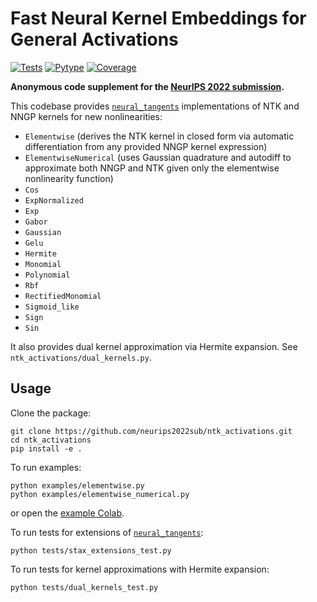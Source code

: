 # Fast Neural Kernel Embeddings for General Activations

[![Tests](https://github.com/neurips2022sub/ntk_activations/actions/workflows/test.yaml/badge.svg)](https://github.com/neurips2022sub/ntk_activations/actions/workflows/test.yaml)
[![Pytype](https://github.com/neurips2022sub/ntk_activations/actions/workflows/pytype.yaml/badge.svg)](https://github.com/neurips2022sub/ntk_activations/actions/workflows/pytype.yaml)
[![Coverage](https://codecov.io/gh/neurips2022sub/ntk_activations/branch/main/graph/badge.svg)](https://codecov.io/gh/neurips2022sub/ntk_activations)

**Anonymous code supplement for the [NeurIPS 2022 submission](https://openreview.net/forum?id=yLilJ1vZgMe).**

This codebase provides [`neural_tangents`](https://github.com/google/neural-tangents) implementations of NTK and NNGP kernels for new nonlinearities:

* `Elementwise` (derives the NTK kernel in closed form via automatic differentiation from any provided NNGP kernel expression)
* `ElementwiseNumerical` (uses Gaussian quadrature and autodiff to approximate both NNGP and NTK given only the elementwise nonlinearity function)
* `Cos`
* `ExpNormalized`
* `Exp`
* `Gabor`
* `Gaussian`
* `Gelu`
* `Hermite`
* `Monomial`
* `Polynomial`
* `Rbf`
* `RectifiedMonomial`
* `Sigmoid_like`
* `Sign`
* `Sin`

It also provides dual kernel approximation via Hermite expansion. See `ntk_activations/dual_kernels.py`.

## Usage

Clone the package: 
```commandline 
git clone https://github.com/neurips2022sub/ntk_activations.git
cd ntk_activations 
pip install -e .
```

To run examples:
```commandline
python examples/elementwise.py
python examples/elementwise_numerical.py
```
or open the [example Colab](https://colab.research.google.com/github/neurips2022sub/ntk_activations/blob/main/example.ipynb).

To run tests for extensions of [`neural_tangents`](https://github.com/google/neural-tangents):
```commandline
python tests/stax_extensions_test.py
```

To run tests for kernel approximations with Hermite expansion:
```commandline
python tests/dual_kernels_test.py
```
